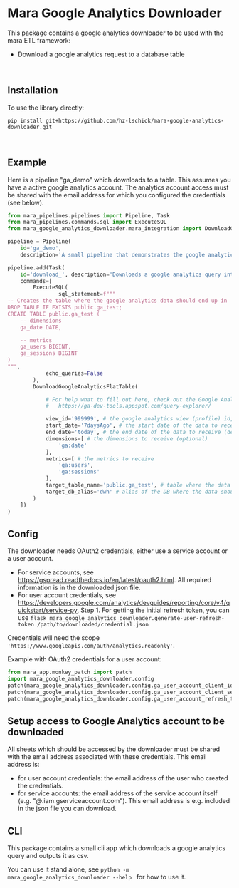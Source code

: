 # Mara Google Analytics Downloader

This package contains a google analytics downloader to be used with the mara ETL framework:

- Download a google analytics request to a database table

&nbsp;

## Installation

To use the library directly:

```
pip install git+https://github.com/hz-lschick/mara-google-analytics-downloader.git
```

&nbsp;

## Example

Here is a pipeline "ga_demo" which downloads to a table. This assumes you have a active google analytics account.
The analytics account access must be shared with the
email address for which you configured the credentials (see below).

```python
from mara_pipelines.pipelines import Pipeline, Task
from mara_pipelines.commands.sql import ExecuteSQL
from mara_google_analytics_downloader.mara_integration import DownloadGoogleAnalyticsFlatTable

pipeline = Pipeline(
    id='ga_demo',
    description='A small pipeline that demonstrates the google analytics download')

pipeline.add(Task(
    id='download_', description='Downloads a google analytics query into a flat table',
    commands=[
        ExecuteSQL(
                sql_statement=f"""
-- Creates the table where the google analytics data should end up in
DROP TABLE IF EXISTS public.ga_test;
CREATE TABLE public.ga_test (
    -- dimensions
    ga_date DATE,

    -- metrics
    ga_users BIGINT,
    ga_sessions BIGINT
)
""",
            echo_queries=False
        ),
        DownloadGoogleAnalyticsFlatTable(

            # For help what to fill out here, check out the Google Analytics Query Explorer:
            #   https://ga-dev-tools.appspot.com/query-explorer/

            view_id='999999', # the google analytics view (profile) id, without the 'ga:' prefix
            start_date='7daysAgo', # the start date of the data to receive
            end_date='today', # the end date of the data to receive (default: today)
            dimensions=[ # the dimensions to receive (optional)
                'ga:date'
            ],
            metrics=[ # the metrics to receive
                'ga:users',
                'ga:sessions'
            ],
            target_table_name='public.ga_test', # table where the data should end up
            target_db_alias='dwh' # alias of the DB where the data should end up
        )
    ])
)
```

## Config

The downloader needs OAuth2 credentials, either use a service account or a user account.
* For service accounts, see https://gspread.readthedocs.io/en/latest/oauth2.html. All required information is in the
  downloaded json file.
* For user account credentials, see https://developers.google.com/analytics/devguides/reporting/core/v4/quickstart/service-py, Step 1.
  For getting the initial refresh token, you can use
  `flask mara_google_analytics_downloader.generate-user-refresh-token /path/to/downloaded/credential.json`

Credentials will need the scope `'https://www.googleapis.com/auth/analytics.readonly'`.

Example with OAuth2 credentials for a user account:

```python
from mara_app.monkey_patch import patch
import mara_google_analytics_downloader.config
patch(mara_google_analytics_downloader.config.ga_user_account_client_id)(lambda:"....client_id...")
patch(mara_google_analytics_downloader.config.ga_user_account_client_secret)(lambda:"...client_secret...")
patch(mara_google_analytics_downloader.config.ga_user_account_refresh_token)(lambda:"...initial_refresh_token...")
```

## Setup access to Google Analytics account to be downloaded

All sheets which should be accessed by the downloader must be shared with the email address associated with these
credentials. This email address is:

* for user account credentials: the email address of the user who created the credentials.
* for service accounts: the email address of the service account itself (e.g. "*@*.iam.gserviceaccount.com").
  This email address is e.g. included in the json file you can download.

## CLI

This package contains a small cli app which downloads a google analytics query and outputs it as csv.

You can use it stand alone, see `python -m mara_google_analytics_downloader --help ` for how to use it.
